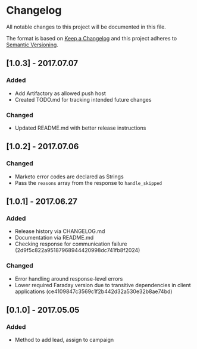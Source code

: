 # Changelog
All notable changes to this project will be documented in this file.

The format is based on [Keep a Changelog](http://keepachangelog.com/)
and this project adheres to [Semantic Versioning](http://semver.org/).

## [1.0.3] - 2017.07.07
### Added
- Add Artifactory as allowed push host
- Created TODO.md for tracking intended future changes

### Changed
- Updated README.md with better release instructions

## [1.0.2] - 2017.07.06
### Changed
- Marketo error codes are declared as Strings
- Pass the `reasons` array from the response to `handle_skipped`

## [1.0.1] - 2017.06.27
### Added
- Release history via CHANGELOG.md
- Documentation via README.md
- Checking response for communication failure (2d9f5c822a95187968944420998dc741fb8f2024)

### Changed
- Error handling around response-level errors
- Lower required Faraday version due to transitive dependencies in client
  applications (ce4109847c3569c1f2b442d32a530e32b8ae74bd)

## [0.1.0] - 2017.05.05
### Added
- Method to add lead, assign to campaign
